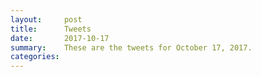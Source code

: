```yaml
---
layout:     post
title:      Tweets
date:       2017-10-17
summary:    These are the tweets for October 17, 2017.
categories:
---
```


